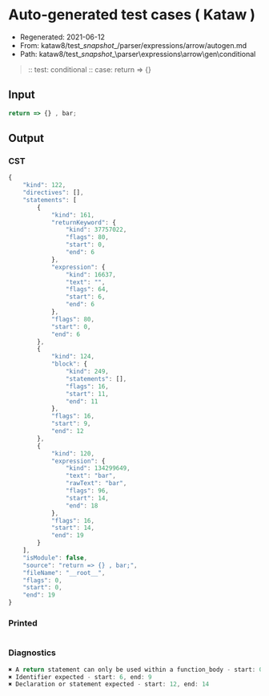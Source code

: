 # Auto-generated test cases ( Kataw )
- Regenerated: 2021-06-12
- From: kataw8/test\__snapshot__/parser/expressions/arrow/autogen.md
- Path: kataw8/test\__snapshot__\parser\expressions\arrow\gen\conditional
> :: test: conditional
> :: case: return => {}
## Input

`````js
return => {} , bar;
`````
## Output

### CST

```javascript
{
    "kind": 122,
    "directives": [],
    "statements": [
        {
            "kind": 161,
            "returnKeyword": {
                "kind": 37757022,
                "flags": 80,
                "start": 0,
                "end": 6
            },
            "expression": {
                "kind": 16637,
                "text": "",
                "flags": 64,
                "start": 6,
                "end": 6
            },
            "flags": 80,
            "start": 0,
            "end": 6
        },
        {
            "kind": 124,
            "block": {
                "kind": 249,
                "statements": [],
                "flags": 16,
                "start": 11,
                "end": 11
            },
            "flags": 16,
            "start": 9,
            "end": 12
        },
        {
            "kind": 120,
            "expression": {
                "kind": 134299649,
                "text": "bar",
                "rawText": "bar",
                "flags": 96,
                "start": 14,
                "end": 18
            },
            "flags": 16,
            "start": 14,
            "end": 19
        }
    ],
    "isModule": false,
    "source": "return => {} , bar;",
    "fileName": "__root__",
    "flags": 0,
    "start": 0,
    "end": 19
}
```

### Printed

```javascript

```

### Diagnostics

```javascript
✖ A return statement can only be used within a function_body - start: 0, end: 6
✖ Identifier expected - start: 6, end: 9
✖ Declaration or statement expected - start: 12, end: 14

```


